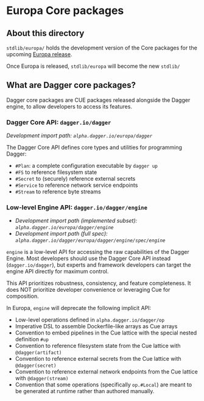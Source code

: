 # Europa Core packages

## About this directory

`stdlib/europa/` holds the development version of the Core packages for the upcoming [Europa release](https://github.com/dagger/dagger/issues/1088).

Once Europa is released, `stdlib/europa` will become the new `stdlib/`

## What are Dagger core packages?

Dagger core packages are CUE packages released alongside the Dagger engine, to allow developers to access its features.

### Dagger Core API: `dagger.io/dagger`

*Development import path: `alpha.dagger.io/europa/dagger`*

The Dagger Core API defines core types and utilities for programming Dagger:

* `#Plan`: a complete configuration executable by `dagger up`
* `#FS` to reference filesystem state
* `#Secret` to (securely) reference external secrets
* `#Service` to reference network service endpoints
* `#Stream` to reference byte streams

### Low-level Engine API: `dagger.io/dagger/engine`

* *Development import path (implemented subset): `alpha.dagger.io/europa/dagger/engine`*
* *Development import path (full spec): `alpha.dagger.io/dagger/europa/dagger/engine/spec/engine`*

`engine` is a low-level API for accessing the raw capabilities of the Dagger Engine. Most developers should use the Dagger Core API instead (`dagger.io/dagger`), but experts and framework developers can target the engine API directly for maximum control.

This API prioritizes robustness, consistency, and feature completeness. It does NOT prioritize developer convenience or leveraging Cue for composition.

In Europa, `engine` will deprecate the following implicit API:
* Low-level operations defined in `alpha.dagger.io/dagger/op`
* Imperative DSL to assemble Dockerfile-like arrays as Cue arrays
* Convention to embed pipelines in the Cue lattice with the special nested definition `#up`
* Convention to reference filesystem state from the Cue lattice with `@dagger(artifact)`
* Convention to reference external secrets from the Cue lattice with `@dagger(secret)`
* Convention to reference external network endpoints from the Cue lattice with `@dagger(stream)`
* Convention that some operations (specifically `op.#Local`) are meant to be generated at runtime rather than authored manually.
